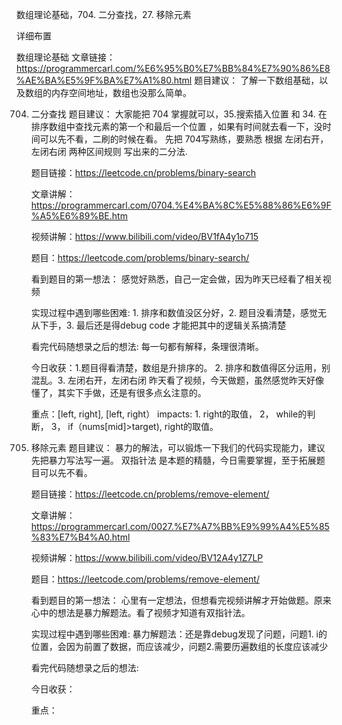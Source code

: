 数组理论基础，704. 二分查找，27. 移除元素

详细布置

数组理论基础
文章链接：https://programmercarl.com/%E6%95%B0%E7%BB%84%E7%90%86%E8%AE%BA%E5%9F%BA%E7%A1%80.html
题目建议： 了解一下数组基础，以及数组的内存空间地址，数组也没那么简单。


704. 二分查找
     题目建议： 大家能把 704 掌握就可以，35.搜索插入位置 和 34. 在排序数组中查找元素的第一个和最后一个位置 ，如果有时间就去看一下，没时间可以先不看，二刷的时候在看。
     先把 704写熟练，要熟悉 根据 左闭右开，左闭右闭 两种区间规则 写出来的二分法.
     
     题目链接：https://leetcode.cn/problems/binary-search
     
     文章讲解：https://programmercarl.com/0704.%E4%BA%8C%E5%88%86%E6%9F%A5%E6%89%BE.htm
     
     视频讲解：https://www.bilibili.com/video/BV1fA4y1o715
     
     题目：https://leetcode.com/problems/binary-search/
     
     看到题目的第一想法： 感觉好熟悉，自己一定会做，因为昨天已经看了相关视频
     
     实现过程中遇到哪些困难: 1. 排序和数值没区分好，2. 题目没看清楚，感觉无从下手，3. 最后还是得debug code 才能把其中的逻辑关系搞清楚
     
     看完代码随想录之后的想法: 每一句都有解释，条理很清晰。
     
     今日收获：1.题目得看清楚，数组是升排序的。 2. 排序和数值得区分运用，别混乱。3. 左闭右开，左闭右闭 昨天看了视频，今天做题，虽然感觉昨天好像懂了，其实下手做，还是有很多点幺注意的。
     
     重点：[left, right], [left, right） impacts: 1. right的取值， 2， while的判断， 3， if（nums[mid]>target), right的取值。
     

27. 移除元素
    题目建议： 暴力的解法，可以锻炼一下我们的代码实现能力，建议先把暴力写法写一遍。 双指针法 是本题的精髓，今日需要掌握，至于拓展题目可以先不看。
    
    题目链接：https://leetcode.cn/problems/remove-element/
    
    文章讲解：https://programmercarl.com/0027.%E7%A7%BB%E9%99%A4%E5%85%83%E7%B4%A0.html
    
    视频讲解：https://www.bilibili.com/video/BV12A4y1Z7LP 
    
    题目：https://leetcode.com/problems/remove-element/
    
    看到题目的第一想法： 心里有一定想法，但想看完视频讲解才开始做题。原来心中的想法是暴力解题法。看了视频才知道有双指针法。
     
    实现过程中遇到哪些困难: 暴力解题法：还是靠debug发现了问题，问题1. i的位置，会因为前置了数据，而应该减少，问题2.需要历遍数组的长度应该减少
     
    看完代码随想录之后的想法: 
     
    今日收获：
     
    重点：
